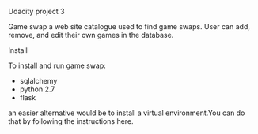 Udacity project 3

Game swap a web site catalogue used to find game swaps. User can add, remove, and edit their own games in the database.

Install

To install and run game swap:

- sqlalchemy
- python 2.7
- flask

an easier alternative would be to install a virtual environment.You can do that by following the instructions here.